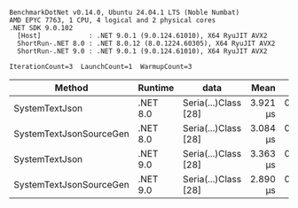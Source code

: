 ```

BenchmarkDotNet v0.14.0, Ubuntu 24.04.1 LTS (Noble Numbat)
AMD EPYC 7763, 1 CPU, 4 logical and 2 physical cores
.NET SDK 9.0.102
  [Host]            : .NET 9.0.1 (9.0.124.61010), X64 RyuJIT AVX2
  ShortRun-.NET 8.0 : .NET 8.0.12 (8.0.1224.60305), X64 RyuJIT AVX2
  ShortRun-.NET 9.0 : .NET 9.0.1 (9.0.124.61010), X64 RyuJIT AVX2

IterationCount=3  LaunchCount=1  WarmupCount=3  

```
| Method                  | Runtime  | data                 | Mean     | Error     | StdDev    | Min      | Max      | Gen0   | Allocated |
|------------------------ |--------- |--------------------- |---------:|----------:|----------:|---------:|---------:|-------:|----------:|
| SystemTextJson          | .NET 8.0 | Seria(...)Class [28] | 3.921 μs | 0.0405 μs | 0.0022 μs | 3.919 μs | 3.923 μs | 0.1221 |   2.07 KB |
| SystemTextJsonSourceGen | .NET 8.0 | Seria(...)Class [28] | 3.084 μs | 0.2300 μs | 0.0126 μs | 3.073 μs | 3.098 μs | 0.1335 |    2.2 KB |
| SystemTextJson          | .NET 9.0 | Seria(...)Class [28] | 3.363 μs | 0.3696 μs | 0.0203 μs | 3.341 μs | 3.381 μs | 0.1259 |   2.07 KB |
| SystemTextJsonSourceGen | .NET 9.0 | Seria(...)Class [28] | 2.890 μs | 0.1340 μs | 0.0073 μs | 2.883 μs | 2.897 μs | 0.1335 |    2.2 KB |
